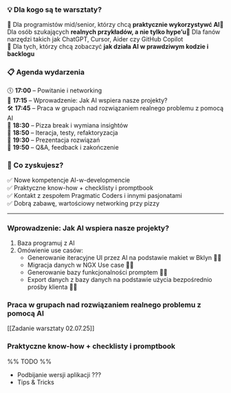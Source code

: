 ### **💡 Dla kogo są te warsztaty?**

🔹 Dla programistów mid/senior, którzy chcą **praktycznie wykorzystywć AI**🔹 Dla osób szukających **realnych przykładów, a nie tylko hype’u**🔹 Dla fanów narzędzi takich jak ChatGPT, Cursor, Aider czy GitHub Copilot  
🔹 Dla tych, którzy chcą zobaczyć **jak działa AI w prawdziwym kodzie i backlogu**

### **📋 Agenda wydarzenia**

🕔 **17:00** – Powitanie i networking  
🧠 **17:15** – Wprowadzenie: Jak AI wspiera nasze projekty?  
🛠 **17:45** – Praca w grupach nad rozwiązaniem realnego problemu z pomocą AI  
🍕 **18:30** – Pizza break i wymiana insightów  
🧪 **18:50** – Iteracja, testy, refaktoryzacja  
📢 **19:30** – Prezentacja rozwiązań  
💬 **19:50** – Q&A, feedback i zakończenie

### **🔧 Co zyskujesz?**

✅ Nowe kompetencje AI-w-developmencie  
✅ Praktyczne know-how + checklisty i promptbook  
✅ Kontakt z zespołem Pragmatic Coders i innymi pasjonatami  
✅ Dobrą zabawę, wartościowy networking przy pizzy

-----
### Wprowadzenie: Jak AI wspiera nasze projekty?  
1. Baza programuj z AI
2. Omówienie use casów:
	- Generowanie iteracyjne UI przez AI na podstawie makiet w Bklyn 🕺🏻
	- Migracja danych w NGX Use case 🧙🏻
	- Generowanie bazy funkcjonalności promptem 🕺🏻 
	- Export danych z bazy danych na podstawie użycia bezpośrednio prośby klienta 🧙🏻

### Praca w grupach nad rozwiązaniem realnego problemu z pomocą AI  

[[Zadanie warsztaty 02.07.25]]


### Praktyczne know-how + checklisty i promptbook  

%% TODO %%
- Podbijanie wersji aplikacji ???
- Tips & Tricks

